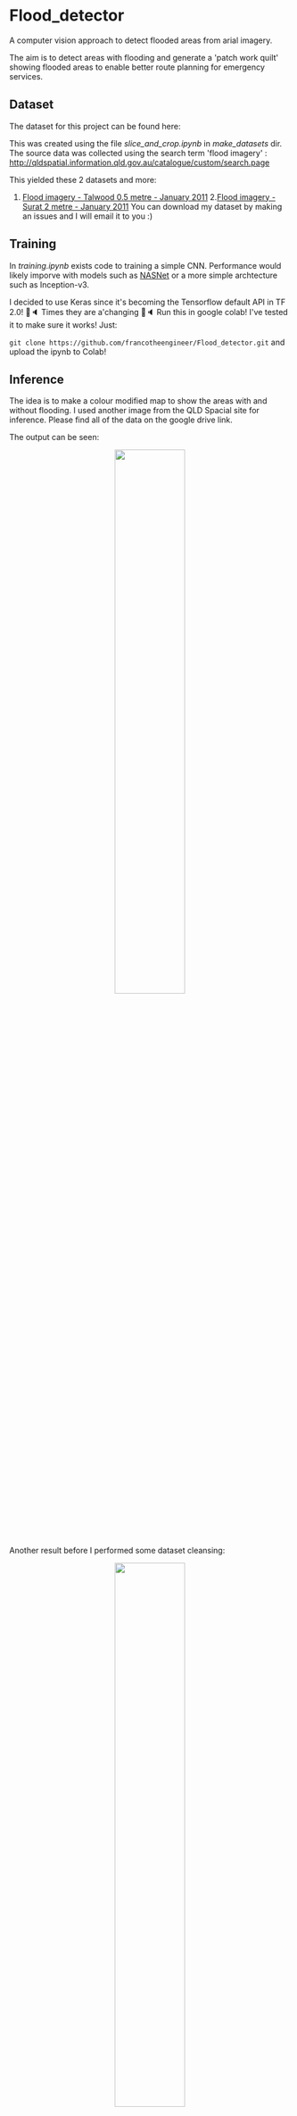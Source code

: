 # Flood_detector

A computer vision approach to detect flooded areas from arial imagery.

The aim is to detect areas with flooding and generate a 'patch work quilt' showing flooded areas to enable better route planning for emergency services.


## Dataset

The dataset for this project can be found here:


This was created using the file *slice_and_crop.ipynb* in *make_datasets* dir. The source data was collected using the search term 'flood imagery' :
<http://qldspatial.information.qld.gov.au/catalogue/custom/search.page>

This yielded these 2 datasets and more:

1. [Flood imagery - Talwood 0.5 metre - January 2011](http://qldspatial.information.qld.gov.au/catalogue/custom/detail.page?fid={8C663175-6148-477E-9A86-E794A4015EAA}) 
2.[Flood imagery - Surat 2 metre - January 2011](http://qldspatial.information.qld.gov.au/catalogue/custom/detail.page?fid={635E0A38-A6DC-43FB-BA30-CDE60DD8F185})
You can download my dataset by making an issues and I will email it to you :) 

## Training

In *training.ipynb* exists code to training a simple CNN. Performance would likely imporve with models such as [NASNet](https://arxiv.org/pdf/1707.07012.pdf) or a more simple archtecture such as Inception-v3.

I decided to use Keras since it's becoming the Tensorflow default API in TF 2.0! 🎼🔈 Times they are a'changing 🎼🔈
Run this in google colab! I've tested it to make sure it works! Just:

`git clone https://github.com/francotheengineer/Flood_detector.git`
and upload the ipynb to Colab!

## Inference

The idea is to make a colour modified map to show the areas with and without flooding.
I used another image from the QLD Spacial site for inference. Please find all of the data on the google drive link.

The output can be seen:

<p align="center">
<img src="DP_BUND_BUNDABERG_NORTH_AP_2011_13CM_lowqual_overlayed.png" width="50%""/>
</p>

Another result before I performed some dataset cleansing:

<p align="center">
<img src="bad_result.png" width="50%""/>
</p>


## Learnings

1. There is significant colour variation in the colour of the floods. This is the main artifact use to make the dataset. This can be solved with much more training data. <500 images isn't alot for a full train of a CNN.

2. Some data normalisation could be used:
    `determine flood water colour range -> replace with a narrower range of colour -> do for both train and inference images`
3. Test more modern CNNs such as Inception-V3 and compare results

4. I spent quite some time dealing with the enormous images from the souce. This was impossible to deal with in OpenCV due to 2^32 pixel limits. I resized with GIMP then read into OpenCV, change your slicing window accordingly! This flag can also work when the images are lower than the limit but use too much ram: 

```org_image = cv2.imread(image_path, cv2.IMREAD_REDUCED_COLOR_8)```
